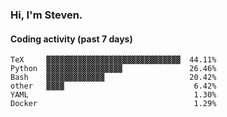 ### Hi, I'm Steven.

#### Coding activity (past 7 days)
```
TeX     ▓▓▓▓▓▓▓▓▓▓▓▓▓▓▓▓▓▓▓▓▓▓▓▓▓▓▓▓▓▓  44.11%
Python  ▓▓▓▓▓▓▓▓▓▓▓▓▓▓▓▓▓               26.46%
Bash    ▓▓▓▓▓▓▓▓▓▓▓▓▓                   20.42%
other   ▓▓▓▓                             6.42%
YAML                                     1.30%
Docker                                   1.29%
```
